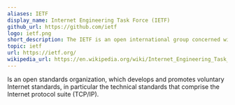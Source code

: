 ```yaml
---
aliases: IETF
display_name: Internet Engineering Task Force (IETF)
github_url: https://github.com/ietf
logo: ietf.png
short_description: The IETF is an open international group concerned with the development and promotion of standards.
topic: ietf
url: https://ietf.org/
wikipedia_url: https://en.wikipedia.org/wiki/Internet_Engineering_Task_Force
---
```

Is an open standards organization, which develops and promotes voluntary Internet standards, in particular the technical standards that comprise the Internet protocol suite (TCP/IP). 
